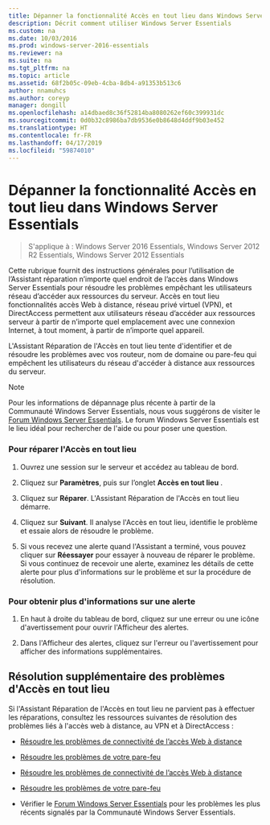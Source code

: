 ```yaml
---
title: Dépanner la fonctionnalité Accès en tout lieu dans Windows Server Essentials
description: Décrit comment utiliser Windows Server Essentials
ms.custom: na
ms.date: 10/03/2016
ms.prod: windows-server-2016-essentials
ms.reviewer: na
ms.suite: na
ms.tgt_pltfrm: na
ms.topic: article
ms.assetid: 68f2b05c-09eb-4cba-8db4-a91353b513c6
author: nnamuhcs
ms.author: coreyp
manager: dongill
ms.openlocfilehash: a14dbaed8c36f52814ba8080262ef60c399931dc
ms.sourcegitcommit: 0d0b32c8986ba7db9536e0b8648d4ddf9b03e452
ms.translationtype: HT
ms.contentlocale: fr-FR
ms.lasthandoff: 04/17/2019
ms.locfileid: "59874010"
---
```

# <a name="troubleshoot-anywhere-access-in-windows-server-essentials"></a>Dépanner la fonctionnalité Accès en tout lieu dans Windows Server Essentials

>S'applique à : Windows Server 2016 Essentials, Windows Server 2012 R2 Essentials, Windows Server 2012 Essentials

Cette rubrique fournit des instructions générales pour l’utilisation de l’Assistant réparation n’importe quel endroit de l’accès dans Windows Server Essentials pour résoudre les problèmes empêchant les utilisateurs réseau d’accéder aux ressources du serveur. Accès en tout lieu fonctionnalités accès Web à distance, réseau privé virtuel (VPN), et DirectAccess permettent aux utilisateurs réseau d’accéder aux ressources serveur à partir de n’importe quel emplacement avec une connexion Internet, à tout moment, à partir de n’importe quel appareil.  
  
 L'Assistant Réparation de l'Accès en tout lieu tente d'identifier et de résoudre les problèmes avec vos routeur, nom de domaine ou pare-feu qui empêchent les utilisateurs du réseau d'accéder à distance aux ressources du serveur.  
  
> [!NOTE]
>  Pour les informations de dépannage plus récente à partir de la Communauté Windows Server Essentials, nous vous suggérons de visiter le [Forum Windows Server Essentials](https://social.technet.microsoft.com/Forums/winserveressentials/threads). Le forum Windows Server Essentials est le lieu idéal pour rechercher de l'aide ou pour poser une question.  
  
### <a name="to-repair-anywhere-access"></a>Pour réparer l'Accès en tout lieu  
  
1.  Ouvrez une session sur le serveur et accédez au tableau de bord.  
  
2.  Cliquez sur **Paramètres**, puis sur l’onglet **Accès en tout lieu** .  
  
3.  Cliquez sur **Réparer**. L'Assistant Réparation de l'Accès en tout lieu démarre.  
  
4.  Cliquez sur **Suivant**. Il analyse l'Accès en tout lieu, identifie le problème et essaie alors de résoudre le problème.  
  
5.  Si vous recevez une alerte quand l'Assistant a terminé, vous pouvez cliquer sur **Réessayer** pour essayer à nouveau de réparer le problème. Si vous continuez de recevoir une alerte, examinez les détails de cette alerte pour plus d'informations sur le problème et sur la procédure de résolution.  
  
### <a name="to-get-more-information-about-an-alert"></a>Pour obtenir plus d'informations sur une alerte  
  
1.  En haut à droite du tableau de bord, cliquez sur une erreur ou une icône d'avertissement pour ouvrir l'Afficheur des alertes.  
  
2.  Dans l'Afficheur des alertes, cliquez sur l'erreur ou l'avertissement pour afficher des informations supplémentaires.  
  
## <a name="additional-troubleshooting-for-anywhere-access"></a>Résolution supplémentaire des problèmes d'Accès en tout lieu  
 Si l'Assistant Réparation de l'Accès en tout lieu ne parvient pas à effectuer les réparations, consultez les ressources suivantes de résolution des problèmes liés à l'accès web à distance, au VPN et à DirectAccess :  
  

-   [Résoudre les problèmes de connectivité de l’accès Web à distance](Troubleshoot-Remote-Web-Access-connectivity-in-Windows-Server-Essentials.md)  
  
-   [Résoudre les problèmes de votre pare-feu](Troubleshoot-your-firewall-in-Windows-Server-Essentials.md)  

-   [Résoudre les problèmes de connectivité de l’accès Web à distance](../support/Troubleshoot-Remote-Web-Access-connectivity-in-Windows-Server-Essentials.md)  
  
-   [Résoudre les problèmes de votre pare-feu](../support/Troubleshoot-your-firewall-in-Windows-Server-Essentials.md)  

  
-   Vérifier le [Forum Windows Server Essentials](https://social.technet.microsoft.com/Forums/winserveressentials/threads) pour les problèmes les plus récents signalés par la Communauté Windows Server Essentials.
